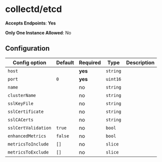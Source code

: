 <!--- GENERATED BY gomplate from scripts/docs/monitor-page.md.tmpl --->

# collectd/etcd


**Accepts Endpoints**: **Yes**

**Only One Instance Allowed**: No

## Configuration

| Config option | Default | Required | Type | Description |
| --- | --- | --- | --- | --- |
| `host` |  | **yes** | `string` |  |
| `port` | `0` | **yes** | `uint16` |  |
| `name` |  | no | `string` |  |
| `clusterName` |  | no | `string` |  |
| `sslKeyFile` |  | no | `string` |  |
| `sslCertificate` |  | no | `string` |  |
| `sslCACerts` |  | no | `string` |  |
| `sslCertValidation` | `true` | no | `bool` |  |
| `enhancedMetrics` | `false` | no | `bool` |  |
| `metricsToInclude` | `[]` | no | `slice` |  |
| `metricsToExclude` | `[]` | no | `slice` |  |

















